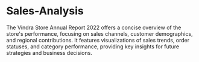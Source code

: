 # Sales-Analysis
The Vindra Store Annual Report 2022 offers a concise overview of the store's performance, focusing on sales channels, customer demographics, and regional contributions. It features visualizations of sales trends, order statuses, and category performance, providing key insights for future strategies and business decisions.
